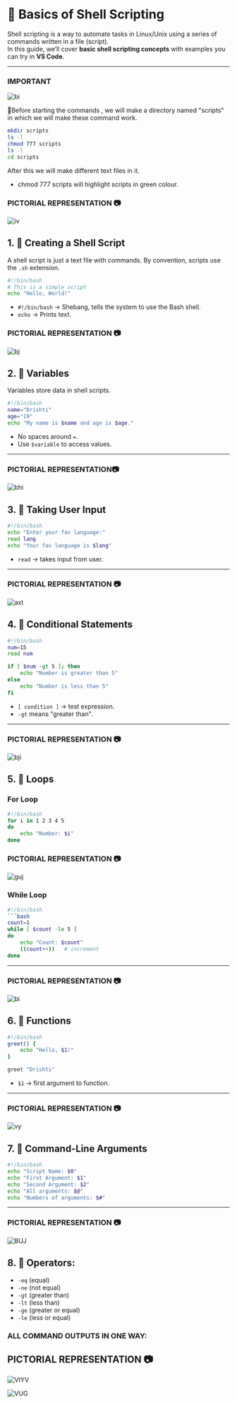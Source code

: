 
# 🐚 Basics of Shell Scripting

Shell scripting is a way to automate tasks in Linux/Unix using a series of commands written in a file (script).  
In this guide, we’ll cover **basic shell scripting concepts** with examples you can try in **VS Code**.

---
### IMPORTANT ###

![bi](./images/6.10.png)



📍Before starting the commands , we will make a directory named "scripts" in which we will make these command work.

```bash
mkdir scripts
ls -l
chmod 777 scripts
ls -l
cd scripts
```
After this we will make different text files in it.

* chmod 777 scripts will highlight scripts in green colour.

### PICTORIAL REPRESENTATION 📷

![iv](./images/6.13.png)



## 1. 📌 Creating a Shell Script
A shell script is just a text file with commands. By convention, scripts use the `.sh` extension.

```bash
#!/bin/bash
# This is a simple script
echo "Hello, World!"
````


* `#!/bin/bash` → Shebang, tells the system to use the Bash shell.
* `echo` → Prints text.

### PICTORIAL REPRESENTATION 📷

![bj](./images/6.14.png)


## 2. 📌 Variables

Variables store data in shell scripts.

```bash
#!/bin/bash
name="Drishti"
age="19"
echo "My name is $name and age is $age."
```

* No spaces around `=`.
* Use `$variable` to access values.

---

### PICTORIAL REPRESENTATION📷

![bhi](./images/6.1.png)

## 3. 📌 Taking User Input

```bash
#!/bin/bash
echo "Enter your fav language:"
read lang
echo "Your fav language is $lang"
```

* `read` → takes input from user.

---

### PICTORIAL REPRESENTATION 📷

![axt](./images/6.2.png)

## 4. 📌 Conditional Statements

```bash
#!/bin/bash
num=15
read num

if [ $num -gt 5 ]; then
    echo "Number is greater than 5"
else
    echo "Number is less than 5"
fi
```

* `[ condition ]` → test expression.
* `-gt` means "greater than".

---

### PICTORIAL REPRESENTATION 📷

![bji](./images/6.4.png)

## 5. 📌 Loops

### For Loop

```bash
#!/bin/bash
for i in 1 2 3 4 5
do
    echo "Number: $i"
done
```

### PICTORIAL REPRESENTATION 📷

![guj](./images/6.5.png)

### While Loop

```bash
#!/bin/bash
```bash
count=1
while [ $count -le 5 ]
do
    echo "Count: $count"
    ((count++))   # increment
done
```

---

### PICTORIAL REPRESENTATION 📷

![bi](./images/6.6.png)


## 6. 📌 Functions

```bash
#!/bin/bash
greet() {
    echo "Hello, $1!"
}

greet "Drishti"
```

* `$1` → first argument to function.

---

### PICTORIAL REPRESENTATION 📷

![vy](./images/6.7.png)

## 7. 📌 Command-Line Arguments

```bash
#!/bin/bash
echo "Script Name: $0"
echo "First Argument: $1"
echo "Second Argument: $2"
echo "All arguments: $@"
echo "Numbers of arguments: $#"
```


---

### PICTORIAL REPRESENTATION 📷

![BUJ](./images/6.3.png)

## 8. 📌 Operators:

* `-eq` (equal)
* `-ne` (not equal)
* `-gt` (greater than)
* `-lt` (less than)
* `-ge` (greater or equal)
* `-le` (less or equal)

### ALL COMMAND OUTPUTS IN ONE WAY:


## PICTORIAL REPRESENTATION 📷

![VIYV](./images/6.8.png)



![VUG](./images/6.9.png)
